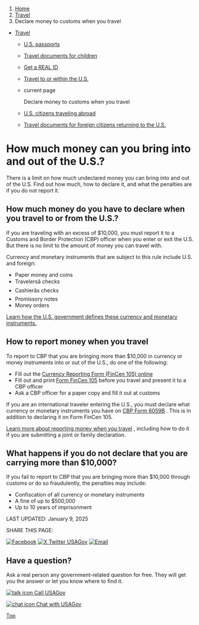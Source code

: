 1. [Home](/)
2. [Travel](/travel)
3. Declare money to customs when you travel

* [Travel](/travel)
  + [U.S. passports](/passport)
  + [Travel documents for children](/travel-documents-children)
  + [Get a REAL ID](/real-id)
  + [Travel to or within the U.S.](/travel-to-within-us)
  + current page

    Declare money to customs when you travel
  + [U.S. citizens traveling abroad](/travel-abroad)
  + [Travel documents for foreign citizens returning to the U.S.](/travel-documents-foreign-citizens)

How much money can you bring into and out of the U.S.?
======================================================

There is a limit on how much undeclared money you can bring into and out of the U.S. Find out how much, how to declare it, and what the penalties are if you do not report it.

**How much money do you have to declare when you travel to or from the U.S.?**
------------------------------------------------------------------------------

If you are traveling with an excess of $10,000, you must report it to a Customs and Border Protection (CBP) officer when you enter or exit the U.S. But there is no limit to the amount of money you can travel with.

Currency and monetary instruments that are subject to this rule include U.S. and foreign:

* Paper money and coins
* Travelersâ checks
* Cashierâs checks
* Promissory notes
* Money orders

[Learn how the U.S. government defines these currency and monetary instruments.](https://www.help.cbp.gov/s/article/Article-1594?language=en_US)

**How to report money when you travel**
---------------------------------------

To report to CBP that you are bringing more than $10,000 in currency or money instruments into or out of the U.S., do one of the following:

* Fill out the
  [Currency Reporting Form (FinCen 105) online](https://fincen105.cbp.dhs.gov/#/)
* Fill out and print
  [Form FinCen 105](https://www.fincen.gov/sites/default/files/shared/fin105_cmir.pdf)
  before you travel and present it to a CBP officer
* Ask a CBP officer for a paper copy and fill it out at customs

If you are an international traveler entering the U.S., you must declare what currency or monetary instruments you have on
[CBP Form 6059B](https://www.cbp.gov/sites/default/files/2024-07/cbp_form_6059b_english_0.pdf)
. This is in addition to declaring it on Form FinCen 105.

[Learn more about reporting money when you travel](https://www.help.cbp.gov/s/article/Article-1393)
, including how to do it if you are submitting a joint or family declaration.

**What happens if you do not declare that you are carrying more than $10,000?**
-------------------------------------------------------------------------------

If you fail to report to CBP that you are bringing more than $10,000 through customs or do so fraudulently, the penalties may include:

* Confiscation of all currency or monetary instruments
* A fine of up to $500,000
* Up to 10 years of imprisonment

LAST UPDATED:
January 9, 2025

SHARE THIS PAGE:

[![Facebook](/themes/custom/usagov/images/social-media-icons/Facebook_Icon.svg)](https://www.facebook.com/sharer/sharer.php?u=https://www.usa.gov/travel-money&v=3)
[![X Twitter USAGov](/themes/custom/usagov/images/social-media-icons/X_Twitter_Icon.svg?version=2)](https://twitter.com/intent/tweet?source=webclient&text=https://www.usa.gov/travel-money)
[![Email](/themes/custom/usagov/images/social-media-icons/Email_Icon.svg?version=2)](mailto:?subject=https://www.usa.gov/travel-money)

Have a question?
----------------

Ask a real person any government-related question for free. They will get you the answer or let you know where to find it.

[![talk icon](/themes/custom/usagov/images/ICONS_talk.png)
Call USAGov](/phone)

[![chat icon](/themes/custom/usagov/images/ICONS_chat.png)
Chat with USAGov](/chat)

[Top](#main-content)